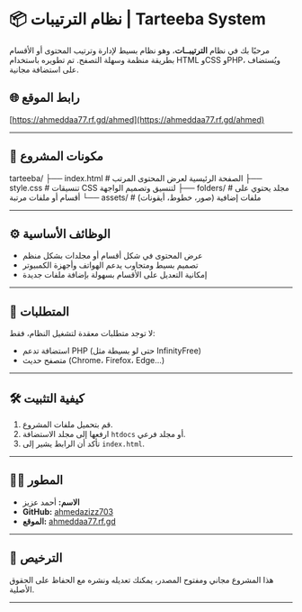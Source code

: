 # 📦 نظام الترتيبات | Tarteeba System

مرحبًا بك في نظام **الترتيبــات**، وهو نظام بسيط لإدارة وترتيب المحتوى أو الأقسام بطريقة منظمة وسهلة التصفح. تم تطويره باستخدام HTML وCSS وPHP، ويُستضاف على استضافة مجانية.

## 🌐 رابط الموقع
[https://ahmeddaa77.rf.gd/ahmed](https://ahmeddaa77.rf.gd/ahmed)

---

## 📁 مكونات المشروع

tarteeba/ ├── index.html        # الصفحة الرئيسية لعرض المحتوى المرتب ├── style.css         # تنسيقات CSS لتنسيق وتصميم الواجهة ├── folders/          # مجلد يحتوي على أقسام أو ملفات مرتبة └── assets/           # ملفات إضافية (صور، خطوط، أيقونات)

---

## ⚙️ الوظائف الأساسية

- عرض المحتوى في شكل أقسام أو مجلدات بشكل منظم
- تصميم بسيط ومتجاوب يدعم الهواتف وأجهزة الكمبيوتر
- إمكانية التعديل على الأقسام بسهولة بإضافة ملفات جديدة

---

## 📌 المتطلبات

لا توجد متطلبات معقدة لتشغيل النظام، فقط:

- استضافة تدعم PHP (حتى لو بسيطة مثل InfinityFree)
- متصفح حديث (Chrome، Firefox، Edge...)

---

## 🛠️ كيفية التثبيت

1. قم بتحميل ملفات المشروع.
2. ارفعها إلى مجلد الاستضافة `htdocs` أو مجلد فرعي.
3. تأكد أن الرابط يشير إلى `index.html`.

---

## 🧑‍💻 المطور

- **الاسم:** أحمد عزيز
- **GitHub:** [ahmedazizz703](https://github.com/ahmedazizz703)
- **الموقع:** [ahmeddaa77.rf.gd](https://ahmeddaa77.rf.gd/)

---

## 📜 الترخيص

هذا المشروع مجاني ومفتوح المصدر، يمكنك تعديله ونشره مع الحفاظ على الحقوق الأصلية.

---
